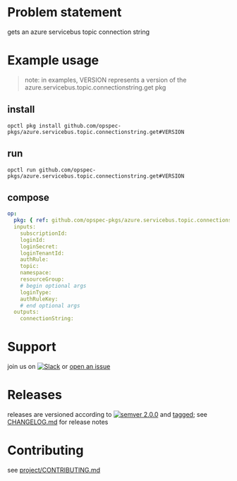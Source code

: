 # Problem statement
gets an azure servicebus topic connection string

# Example usage

> note: in examples, VERSION represents a version of the azure.servicebus.topic.connectionstring.get pkg

## install

```shell
opctl pkg install github.com/opspec-pkgs/azure.servicebus.topic.connectionstring.get#VERSION
```

## run

```
opctl run github.com/opspec-pkgs/azure.servicebus.topic.connectionstring.get#VERSION
```

## compose

```yaml
op:
  pkg: { ref: github.com/opspec-pkgs/azure.servicebus.topic.connectionstring.get#VERSION }
  inputs: 
    subscriptionId:
    loginId:
    loginSecret:
    loginTenantId:
    authRule:
    topic:
    namespace:
    resourceGroup:
    # begin optional args
    loginType:
    authRuleKey:
    # end optional args
  outputs:
    connectionString:
```

# Support

join us on [![Slack](https://opspec-slackin.herokuapp.com/badge.svg)](https://opspec-slackin.herokuapp.com/)
or [open an issue](https://github.com/opspec-pkgs/azure.servicebus.topic.connectionstring.get/issues)

# Releases

releases are versioned according to
[![semver 2.0.0](https://img.shields.io/badge/semver-2.0.0-brightgreen.svg)](http://semver.org/spec/v2.0.0.html)
and [tagged](https://git-scm.com/book/en/v2/Git-Basics-Tagging); see
[CHANGELOG.md](CHANGELOG.md) for release notes

# Contributing

see [project/CONTRIBUTING.md](https://github.com/opspec-pkgs/project/blob/master/CONTRIBUTING.md)
